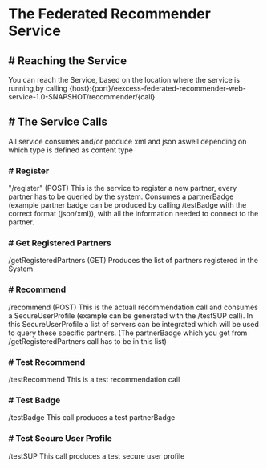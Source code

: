 # The Federated Recommender Service

## # Reaching the Service
You can reach the Service, based on the location where the service is running,by calling 
{host}:{port}/eexcess-federated-recommender-web-service-1.0-SNAPSHOT/recommender/{call}

## # The Service Calls

All service consumes and/or produce xml and json aswell depending on which type is defined as content type 


### # Register
"/register" (POST)
This is the service to register a new partner, every partner has to be queried by the system.
Consumes a partnerBadge (example partner badge can be produced by calling /testBadge with the correct format (json/xml)), with all the information needed to connect to the partner.




### # Get Registered Partners
 /getRegisteredPartners (GET)
Produces the list of partners registered in the System  


### # Recommend
/recommend (POST)
This is the actuall recommendation call and consumes a SecureUserProfile (example can be generated with the /testSUP call).
In this SecureUserProfile a list of servers can be integrated which will be used to query these specific partners. (The partnerBadge which you get from /getRegisteredPartners call has to be in this list)

### # Test Recommend
/testRecommend
This is a test recommendation call

### # Test Badge
/testBadge
This call produces a test partnerBadge

### # Test Secure User Profile
/testSUP
This call produces a test secure user profile


